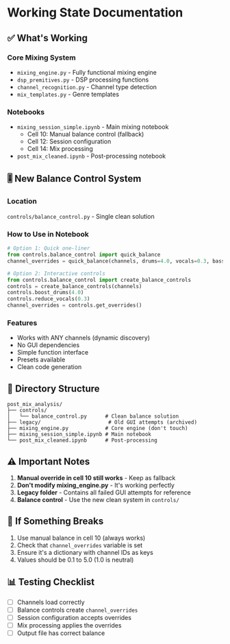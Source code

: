 # Working State Documentation

## ✅ What's Working

### Core Mixing System
- `mixing_engine.py` - Fully functional mixing engine
- `dsp_premitives.py` - DSP processing functions  
- `channel_recognition.py` - Channel type detection
- `mix_templates.py` - Genre templates

### Notebooks
- `mixing_session_simple.ipynb` - Main mixing notebook
  - Cell 10: Manual balance control (fallback)
  - Cell 12: Session configuration
  - Cell 14: Mix processing
- `post_mix_cleaned.ipynb` - Post-processing notebook

## 🎚️ New Balance Control System

### Location
`controls/balance_control.py` - Single clean solution

### How to Use in Notebook

```python
# Option 1: Quick one-liner
from controls.balance_control import quick_balance
channel_overrides = quick_balance(channels, drums=4.0, vocals=0.3, bass=1.5)

# Option 2: Interactive controls
from controls.balance_control import create_balance_controls
controls = create_balance_controls(channels)
controls.boost_drums(4.0)
controls.reduce_vocals(0.3)
channel_overrides = controls.get_overrides()
```

### Features
- Works with ANY channels (dynamic discovery)
- No GUI dependencies
- Simple function interface
- Presets available
- Clean code generation

## 📁 Directory Structure

```
post_mix_analysis/
├── controls/
│   └── balance_control.py      # Clean balance solution
├── legacy/                      # Old GUI attempts (archived)
├── mixing_engine.py            # Core engine (don't touch)
├── mixing_session_simple.ipynb # Main notebook
└── post_mix_cleaned.ipynb      # Post-processing
```

## ⚠️ Important Notes

1. **Manual override in cell 10 still works** - Keep as fallback
2. **Don't modify mixing_engine.py** - It's working perfectly
3. **Legacy folder** - Contains all failed GUI attempts for reference
4. **Balance control** - Use the new clean system in `controls/`

## 🔧 If Something Breaks

1. Use manual balance in cell 10 (always works)
2. Check that `channel_overrides` variable is set
3. Ensure it's a dictionary with channel IDs as keys
4. Values should be 0.1 to 5.0 (1.0 is neutral)

## 📊 Testing Checklist

- [ ] Channels load correctly
- [ ] Balance controls create `channel_overrides`
- [ ] Session configuration accepts overrides
- [ ] Mix processing applies the overrides
- [ ] Output file has correct balance